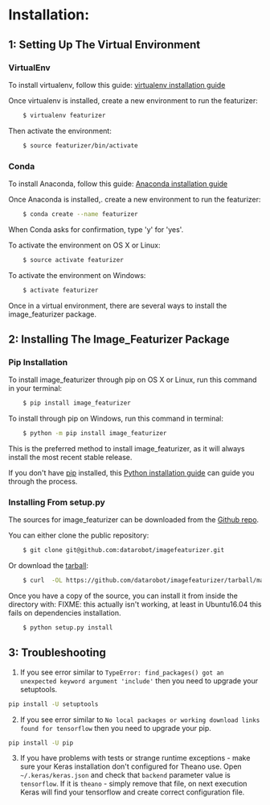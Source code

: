 Installation:
============


1: Setting Up The Virtual Environment
---------------------------------

### VirtualEnv
To install virtualenv, follow this guide: [virtualenv installation guide](http://sourabhbajaj.com/mac-setup/Python/virtualenv.html)

Once virtualenv is installed, create a new environment to run the featurizer:

```bash
    $ virtualenv featurizer
```
Then activate the environment:

```bash
    $ source featurizer/bin/activate
```

### Conda
To install Anaconda, follow this guide: [Anaconda installation guide](https://docs.continuum.io/anaconda/install)

Once Anaconda is installed,. create a new environment to run the featurizer:

```bash
    $ conda create --name featurizer
```

When Conda asks for confirmation, type 'y' for 'yes'.

To activate the environment on OS X or Linux:

```bash
    $ source activate featurizer
```

To activate the environment on Windows:
```bash
    $ activate featurizer
```


Once in a virtual environment, there are several ways to install the
image_featurizer package.



2: Installing The Image_Featurizer Package
-------------------

### Pip Installation
To install image_featurizer through pip on OS X or Linux, run this command in your terminal:

```bash
    $ pip install image_featurizer
```
To install through pip on Windows, run this command in terminal:

```bash
    $ python -m pip install image_featurizer
```

This is the preferred method to install image_featurizer, as it will always install the most recent stable release.

If you don't have [pip](https://pip.pypa.io) installed, this [Python installation guide](http://docs.python-guide.org/en/latest/starting/installation/) can guide you through the process.


### Installing From setup.py
The sources for image_featurizer can be downloaded from the [Github repo](https://github.com/datarobot/imagefeaturizer).

You can either clone the public repository:

```bash
    $ git clone git@github.com:datarobot/imagefeaturizer.git
```
Or download the [tarball](https://github.com/datarobot/imagefeaturizer/tarball/master):

```bash
    $ curl  -OL https://github.com/datarobot/imagefeaturizer/tarball/master
```

Once you have a copy of the source, you can install it from inside the directory with:
FIXME: this actually isn't working, at least in Ubuntu16.04 this fails on dependencies installation.

```bash
    $ python setup.py install
```


3: Troubleshooting
---------------

1. If you see error similar to `TypeError: find_packages() got an unexpected
keyword argument 'include'` then you need to upgrade your setuptools.

```bash
pip install -U setuptools
```

2. If you see error similar to `No local packages or working download links
found for tensorflow`  then you need to upgrade your pip.

```bash
pip install -U pip
```

3. If you have problems with tests or strange runtime exceptions - make sure
your Keras installation don't configured for Theano use. Open `~/.keras/keras.json`
and check that `backend` parameter value is `tensorflow`. If it is `theano` -
simply remove that file, on next execution Keras will find your tensorflow
and create correct configuration file.
